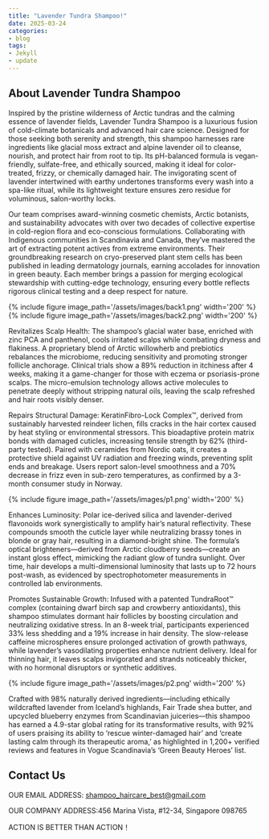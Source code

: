 ```yaml
---
title: "Lavender Tundra Shampoo!"
date: 2025-03-24
categories:
- blog
tags:
- Jekyll
- update
---
```


## About Lavender Tundra Shampoo

Inspired by the pristine wilderness of Arctic tundras and the calming essence of lavender fields, Lavender Tundra Shampoo is a luxurious fusion of cold-climate botanicals and advanced hair care science. Designed for those seeking both serenity and strength, this shampoo harnesses rare ingredients like glacial moss extract and alpine lavender oil to cleanse, nourish, and protect hair from root to tip. Its pH-balanced formula is vegan-friendly, sulfate-free, and ethically sourced, making it ideal for color-treated, frizzy, or chemically damaged hair. The invigorating scent of lavender intertwined with earthy undertones transforms every wash into a spa-like ritual, while its lightweight texture ensures zero residue for voluminous, salon-worthy locks.

Our team comprises award-winning cosmetic chemists, Arctic botanists, and sustainability advocates with over two decades of collective expertise in cold-region flora and eco-conscious formulations. Collaborating with Indigenous communities in Scandinavia and Canada, they’ve mastered the art of extracting potent actives from extreme environments. Their groundbreaking research on cryo-preserved plant stem cells has been published in leading dermatology journals, earning accolades for innovation in green beauty. Each member brings a passion for merging ecological stewardship with cutting-edge technology, ensuring every bottle reflects rigorous clinical testing and a deep respect for nature.

{% include figure image_path='/assets/images/back1.png' width='200' %}
{% include figure image_path='/assets/images/back2.png' width='200' %}

Revitalizes Scalp Health: The shampoo’s glacial water base, enriched with zinc PCA and panthenol, cools irritated scalps while combating dryness and flakiness. A proprietary blend of Arctic willowherb and prebiotics rebalances the microbiome, reducing sensitivity and promoting stronger follicle anchorage. Clinical trials show a 89% reduction in itchiness after 4 weeks, making it a game-changer for those with eczema or psoriasis-prone scalps. The micro-emulsion technology allows active molecules to penetrate deeply without stripping natural oils, leaving the scalp refreshed and hair roots visibly denser.

Repairs Structural Damage: KeratinFibro-Lock Complex™, derived from sustainably harvested reindeer lichen, fills cracks in the hair cortex caused by heat styling or environmental stressors. This bioadaptive protein matrix bonds with damaged cuticles, increasing tensile strength by 62% (third-party tested). Paired with ceramides from Nordic oats, it creates a protective shield against UV radiation and freezing winds, preventing split ends and breakage. Users report salon-level smoothness and a 70% decrease in frizz even in sub-zero temperatures, as confirmed by a 3-month consumer study in Norway.

{% include figure image_path='/assets/images/p1.png' width='200' %}

Enhances Luminosity: Polar ice-derived silica and lavender-derived flavonoids work synergistically to amplify hair’s natural reflectivity. These compounds smooth the cuticle layer while neutralizing brassy tones in blonde or gray hair, resulting in a diamond-bright shine. The formula’s optical brighteners—derived from Arctic cloudberry seeds—create an instant gloss effect, mimicking the radiant glow of tundra sunlight. Over time, hair develops a multi-dimensional luminosity that lasts up to 72 hours post-wash, as evidenced by spectrophotometer measurements in controlled lab environments.

Promotes Sustainable Growth: Infused with a patented TundraRoot™ complex (containing dwarf birch sap and crowberry antioxidants), this shampoo stimulates dormant hair follicles by boosting circulation and neutralizing oxidative stress. In an 8-week trial, participants experienced 33% less shedding and a 19% increase in hair density. The slow-release caffeine microspheres ensure prolonged activation of growth pathways, while lavender’s vasodilating properties enhance nutrient delivery. Ideal for thinning hair, it leaves scalps invigorated and strands noticeably thicker, with no hormonal disruptors or synthetic additives.

{% include figure image_path='/assets/images/p2.png' width='200' %}

Crafted with 98% naturally derived ingredients—including ethically wildcrafted lavender from Iceland’s highlands, Fair Trade shea butter, and upcycled blueberry enzymes from Scandinavian juiceries—this shampoo has earned a 4.9-star global rating for its transformative results, with 92% of users praising its ability to ‘rescue winter-damaged hair’ and ‘create lasting calm through its therapeutic aroma,’ as highlighted in 1,200+ verified reviews and features in Vogue Scandinavia’s ‘Green Beauty Heroes’ list.

## Contact Us

OUR EMAIL ADDRESS: shampoo_haircare_best@gmail.com

OUR COMPANY ADDRESS:456 Marina Vista, #12-34, Singapore 098765

ACTION IS BETTER THAN ACTION！
